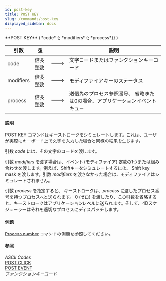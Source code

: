 ```yaml
---
id: post-key
title: POST KEY
slug: /commands/post-key
displayed_sidebar: docs
---
```


<!--REF #_command_.POST KEY.Syntax-->**POST KEY** ( *code* {; *modifiers* {; *process*}} )<!-- END REF-->
<!--REF #_command_.POST KEY.Params-->
| 引数 | 型 |  | 説明 |
| --- | --- | --- | --- |
| code | 倍長整数 | &#x1F852; | 文字コードまたはファンクションキーコード |
| modifiers | 倍長整数 | &#x1F852; | モディファイアキーのステータス |
| process | 倍長整数 | &#x1F852; | 送信先のプロセス参照番号、 省略または0の場合、アプリケーションイベントキュー |

<!-- END REF-->

#### 説明 

<!--REF #_command_.POST KEY.Summary-->POST KEY コマンドはキーストロークをシミュレートします。<!-- END REF-->これは、ユーザが実際にキーボード上で文字を入力した場合と同様の結果を生じます。

引数 *code* には、その文字のコードを渡します。 

引数 *modifiers* を渡す場合は、イベント (モディファイア) 定数の1つまたは組み合わせを渡します。例えば、Shiftキーをシミュレートするには、 Shift key mask を渡します。引数 *modifiers* を渡さなかった場合は、モディファイアはシミュレートされません。

引数 *process* を指定すると、 キーストロークは、*process* に渡したプロセス番号を持つプロセスへと送られます。 0 (ゼロ) を渡したり、この引数を省略すると、キーストロークはアプリケーションレベルに送られます。そして、4Dスケジューラーはそれを適切なプロセスにディスパッチします。

#### 例題 

[Process number](process-number.md "Process number") コマンドの例題を参照してください。

#### 参照 

*ASCII Codes*  
[POST CLICK](post-click.md)  
[POST EVENT](post-event.md)  
*ファンクションキーコード*  